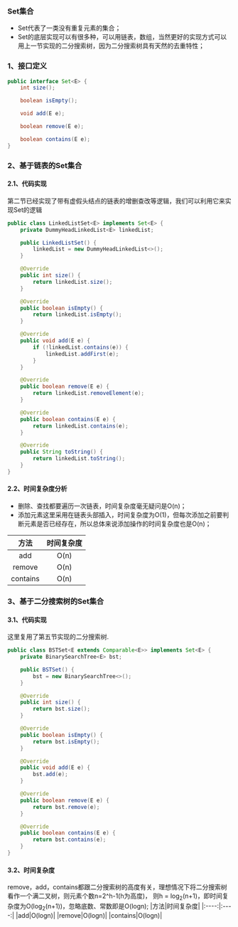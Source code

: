 ### Set集合
+ Set代表了一类没有重复元素的集合；
+ Set的底层实现可以有很多种，可以用链表，数组，当然更好的实现方式可以用上一节实现的二分搜索树，因为二分搜索树具有天然的去重特性；
### 1、接口定义
```java
public interface Set<E> {
    int size();

    boolean isEmpty();

    void add(E e);

    boolean remove(E e);

    boolean contains(E e);
}
```
### 2、基于链表的Set集合
#### 2.1、代码实现
第二节已经实现了带有虚假头结点的链表的增删查改等逻辑，我们可以利用它来实现Set的逻辑
```java
public class LinkedListSet<E> implements Set<E> {
    private DummyHeadLinkedList<E> linkedList;

    public LinkedListSet() {
        linkedList = new DummyHeadLinkedList<>();
    }

    @Override
    public int size() {
        return linkedList.size();
    }

    @Override
    public boolean isEmpty() {
        return linkedList.isEmpty();
    }

    @Override
    public void add(E e) {
        if (!linkedList.contains(e)) {
            linkedList.addFirst(e);
        }
    }

    @Override
    public boolean remove(E e) {
        return linkedList.removeElement(e);
    }

    @Override
    public boolean contains(E e) {
        return linkedList.contains(e);
    }

    @Override
    public String toString() {
        return linkedList.toString();
    }
}
```
#### 2.2、时间复杂度分析
+ 删除、查找都要遍历一次链表，时间复杂度毫无疑问是O(n)；
+ 添加元素这里采用在链表头部插入，时间复杂度为O(1)，但每次添加之前要判断元素是否已经存在，所以总体来说添加操作的时间复杂度也是O(n)；

|方法|时间复杂度|
|:----:|:----:|
|add|O(n)|
|remove|O(n)|
|contains|O(n)|
### 3、基于二分搜索树的Set集合
#### 3.1、代码实现
这里复用了第五节实现的二分搜索树.
```java
public class BSTSet<E extends Comparable<E>> implements Set<E> {
    private BinarySearchTree<E> bst;

    public BSTSet() {
        bst = new BinarySearchTree<>();
    }

    @Override
    public int size() {
        return bst.size();
    }

    @Override
    public boolean isEmpty() {
        return bst.isEmpty();
    }

    @Override
    public void add(E e) {
        bst.add(e);
    }

    @Override
    public boolean remove(E e) {
        return bst.remove(e);
    }

    @Override
    public boolean contains(E e) {
        return bst.contains(e);
    }
}
```
#### 3.2、时间复杂度
remove，add，contains都跟二分搜索树的高度有关，理想情况下将二分搜索树看作一个满二叉树，则元素个数n=2^h-1(h为高度)， 则h = log<sub>2</sub>(n+1)，即时间复杂度为O(log<sub>2</sub>(n+1))，忽略底数、常数即是O(logn);
|方法|时间复杂度|
|:----:|:----:|
|add|O(logn)|
|remove|O(logn)|
|contains|O(logn)|